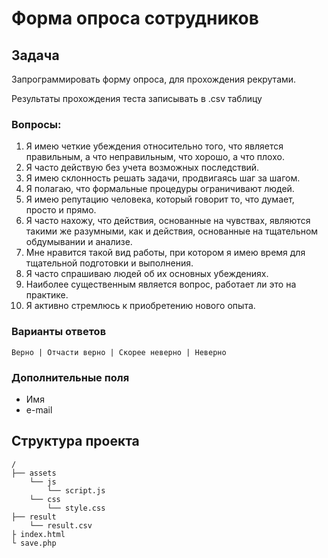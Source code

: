 # Форма опроса сотрудников

## Задача

Запрограммировать форму опроса, для прохождения рекрутами.

Результаты прохождения теста записывать в .csv таблицу

### Вопросы:

1. Я имею четкие убеждения относительно того, что является правильным, а что неправильным, что хорошо, а что плохо.
2. Я часто действую без учета возможных последствий.
3. Я имею склонность решать задачи, продвигаясь шаг за шагом.
4. Я полагаю, что формальные процедуры ограничивают людей.
5. Я имею репутацию человека, который говорит то, что думает, просто и прямо.
6. Я часто нахожу, что действия, основанные на чувствах, являются такими же разумными, как и действия, основанные на тщательном обдумывании и анализе.
7. Мне нравится такой вид работы, при котором я имею время для тщательной подготовки и выполнения.
8. Я часто спрашиваю людей об их основных убеждениях.
9. Наиболее существенным является вопрос, работает ли это на практике.
10. Я активно стремлюсь к приобретению нового опыта.

### Варианты ответов

```
Верно | Отчасти верно | Скорее неверно | Неверно 
```

### Дополнительные поля

- Имя
- e-mail

## Структура проекта

```
/
├── assets
	└── js
		└── script.js
	└── css
		└── style.css
├── result
	└── result.csv
├ index.html
└ save.php
```

